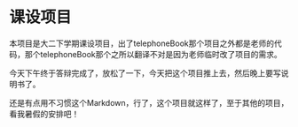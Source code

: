 # **课设项目**
本项目是大二下学期课设项目，出了telephoneBook那个项目之外都是老师的代码，那个telephoneBook那个之所以翻译不对是因为老师临时改了项目的需求。

今天下午终于答辩完成了，放松了一下，今天把这个项目推上去，然后晚上要写说明书了。

还是有点用不习惯这个Markdown，行了，这个项目就这样了，至于其他的项目，看我暑假的安排吧！